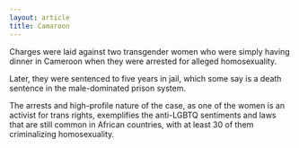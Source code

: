 ```yaml
---
layout: article
title: Camaroon
---
```


Charges were laid against two transgender women who were simply having dinner in Cameroon when they were arrested for alleged homosexuality.

Later, they were sentenced to five years in jail, which some say is a death sentence in the male-dominated prison system.

The arrests and high-profile nature of the case, as one of the women is an activist for trans rights, exemplifies the anti-LGBTQ sentiments and laws that are still common in African countries, with at least 30 of them criminalizing homosexuality.
